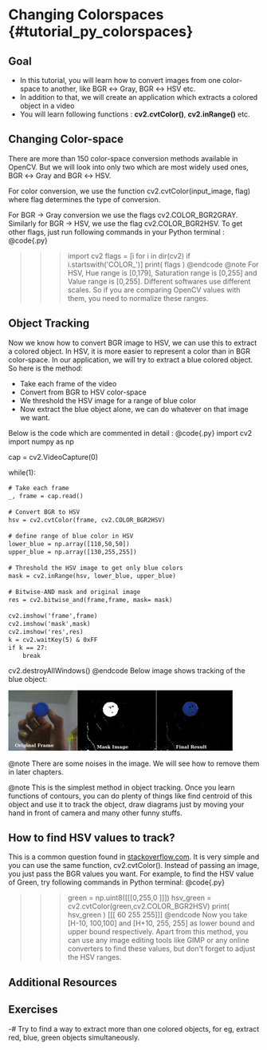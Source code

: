 Changing Colorspaces {#tutorial_py_colorspaces}
====================

Goal
----

-   In this tutorial, you will learn how to convert images from one color-space to another, like BGR $\leftrightarrow$ Gray, BGR $\leftrightarrow$ HSV etc.
-   In addition to that, we will create an application which extracts a colored object in a video
-   You will learn following functions : **cv2.cvtColor()**, **cv2.inRange()** etc.

Changing Color-space
--------------------

There are more than 150 color-space conversion methods available in OpenCV. But we will look into only two which are most widely used ones, BGR $\leftrightarrow$ Gray and BGR $\leftrightarrow$ HSV.

For color conversion, we use the function cv2.cvtColor(input_image, flag) where flag determines the type of conversion.

For BGR $\rightarrow$ Gray conversion we use the flags cv2.COLOR_BGR2GRAY. Similarly for BGR $\rightarrow$ HSV, we use the flag cv2.COLOR_BGR2HSV. To get other flags, just run following commands in your Python terminal :
@code{.py}
>>> import cv2
>>> flags = [i for i in dir(cv2) if i.startswith('COLOR_')]
>>> print( flags )
>>> @endcode
>>> @note For HSV, Hue range is [0,179], Saturation range is [0,255] and Value range is [0,255].
>>> Different softwares use different scales. So if you are comparing OpenCV values with them, you need
>>> to normalize these ranges.

Object Tracking
---------------

Now we know how to convert BGR image to HSV, we can use this to extract a colored object. In HSV, it is more easier to represent a color than in BGR color-space. In our application, we will try to extract a blue colored object. So here is the method:

-   Take each frame of the video
-   Convert from BGR to HSV color-space
-   We threshold the HSV image for a range of blue color
-   Now extract the blue object alone, we can do whatever on that image we want.

Below is the code which are commented in detail :
@code{.py}
import cv2
import numpy as np

cap = cv2.VideoCapture(0)

while(1):

    # Take each frame
    _, frame = cap.read()
    
    # Convert BGR to HSV
    hsv = cv2.cvtColor(frame, cv2.COLOR_BGR2HSV)
    
    # define range of blue color in HSV
    lower_blue = np.array([110,50,50])
    upper_blue = np.array([130,255,255])
    
    # Threshold the HSV image to get only blue colors
    mask = cv2.inRange(hsv, lower_blue, upper_blue)
    
    # Bitwise-AND mask and original image
    res = cv2.bitwise_and(frame,frame, mask= mask)
    
    cv2.imshow('frame',frame)
    cv2.imshow('mask',mask)
    cv2.imshow('res',res)
    k = cv2.waitKey(5) & 0xFF
    if k == 27:
        break

cv2.destroyAllWindows()
@endcode
Below image shows tracking of the blue object:

![image](images/frame.jpg)

@note There are some noises in the image. We will see how to remove them in later chapters.

@note This is the simplest method in object tracking. Once you learn functions of contours, you can do plenty of things like find centroid of this object and use it to track the object, draw diagrams just by moving your hand in front of camera and many other funny stuffs.

How to find HSV values to track?
--------------------------------

This is a common question found in [stackoverflow.com](http://www.stackoverflow.com). It is very simple and
you can use the same function, cv2.cvtColor(). Instead of passing an image, you just pass the BGR values you want. For example, to find the HSV value of Green, try following commands in Python terminal:
@code{.py}
>>> green = np.uint8([[[0,255,0 ]]])
>>> hsv_green = cv2.cvtColor(green,cv2.COLOR_BGR2HSV)
>>> print( hsv_green )
>>> [[[ 60 255 255]]]
>>> @endcode
>>> Now you take [H-10, 100,100] and [H+10, 255, 255] as lower bound and upper bound respectively. Apart
>>> from this method, you can use any image editing tools like GIMP or any online converters to find
>>> these values, but don't forget to adjust the HSV ranges.

Additional Resources
--------------------

Exercises
---------

-#  Try to find a way to extract more than one colored objects, for eg, extract red, blue, green objects simultaneously.

